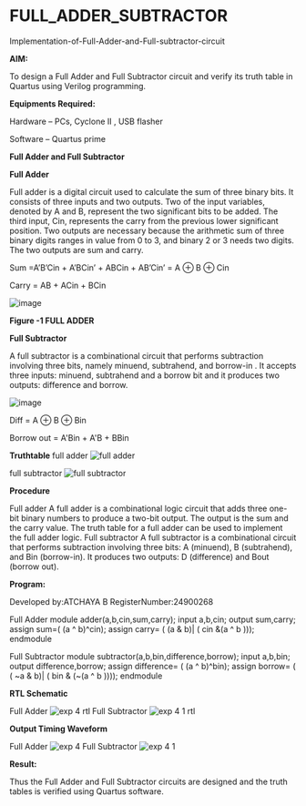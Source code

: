 # FULL_ADDER_SUBTRACTOR

Implementation-of-Full-Adder-and-Full-subtractor-circuit

**AIM:**

To design a Full Adder and Full Subtractor circuit and verify its truth table in Quartus using Verilog programming.

**Equipments Required:**

Hardware – PCs, Cyclone II , USB flasher

Software – Quartus prime

**Full Adder and Full Subtractor**

**Full Adder**

Full adder is a digital circuit used to calculate the sum of three binary bits. It consists of three inputs and two outputs. Two of the input variables, denoted by A and B, represent the two significant bits to be added. The third input, Cin, represents the carry from the previous lower significant position. Two outputs are necessary because the arithmetic sum of three binary digits ranges in value from 0 to 3, and binary 2 or 3 needs two digits. The two outputs are sum and carry.

Sum =A’B’Cin + A’BCin’ + ABCin + AB’Cin’ = A ⊕ B ⊕ Cin 

Carry = AB + ACin + BCin

![image](https://github.com/naavaneetha/FULL_ADDER_SUBTRACTOR/assets/154305477/0f30ba51-5ffb-4198-845f-18e054f675e7)

**Figure -1 FULL ADDER**

**Full Subtractor**

A full subtractor is a combinational circuit that performs subtraction involving three bits, namely minuend, subtrahend, and borrow-in . It accepts three inputs: minuend, subtrahend and a borrow bit and it produces two outputs: difference and borrow.

![image](https://github.com/naavaneetha/FULL_ADDER_SUBTRACTOR/assets/154305477/02b24f51-ab51-4304-9ad6-7b81ffc1ead5)

Diff = A ⊕ B ⊕ Bin 

Borrow out = A'Bin + A'B + BBin

**Truthtable**
full adder
![full adder](https://github.com/user-attachments/assets/4c72e512-3899-4d0b-b6b1-fb64de39647f)


full subtractor
![full subtractor](https://github.com/user-attachments/assets/530eeb43-40d6-4ad7-b6c9-511604838106)


**Procedure** 

Full adder
A full adder is a combinational logic circuit that adds three one-bit binary numbers to produce a two-bit output. The output is the sum and the carry value. The truth table for a full adder can be used to implement the full adder logic. 
Full subtractor
A full subtractor is a combinational circuit that performs subtraction involving three bits: A (minuend), B (subtrahend), and Bin (borrow-in). It produces two outputs: D (difference) and Bout (borrow out). 

**Program:**

 Developed by:ATCHAYA B
 RegisterNumber:24900268
 
 Full Adder
 module adder(a,b,cin,sum,carry);
input a,b,cin;
output sum,carry;
assign sum=( (a ^ b)^cin);
assign carry= ( (a & b)| ( cin &(a ^ b )));
endmodule


Full Subtractor
module subtractor(a,b,bin,difference,borrow);
input a,b,bin;
output difference,borrow;
assign difference= ( (a ^ b)^bin);
assign borrow= ( ( ~a & b)| ( bin & (~(a ^ b ))));
endmodule



**RTL Schematic**

Full Adder
![exp 4 rtl](https://github.com/user-attachments/assets/fe9041d0-f80d-4eac-8aed-93de624924e0)
Full Subtractor
![exp 4 1 rtl](https://github.com/user-attachments/assets/1518c2cd-d3ec-49d5-8089-7b8d9d946a63)



**Output Timing Waveform**

Full Adder
![exp 4](https://github.com/user-attachments/assets/ac2fdf67-a7f1-478a-bd0d-2f3576fa6ca1)
Full Subtractor
![exp 4 1](https://github.com/user-attachments/assets/472b1a62-b0d4-4e5f-b6fe-dfc266fb4542)



**Result:**

Thus the Full Adder and Full Subtractor circuits are designed and the truth tables is verified using Quartus software.




